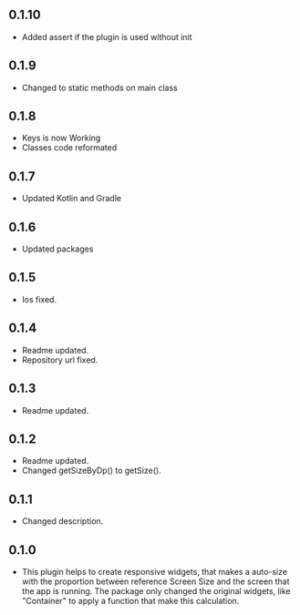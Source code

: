 ## 0.1.10
- Added assert if the plugin is used without init

## 0.1.9
- Changed to static methods on main class

## 0.1.8
- Keys is now Working
- Classes code reformated

## 0.1.7
- Updated Kotlin and Gradle

## 0.1.6
- Updated packages

## 0.1.5
- Ios fixed.

## 0.1.4
- Readme updated.
- Repository url fixed.

## 0.1.3
- Readme updated.

## 0.1.2
- Readme updated.
- Changed getSizeByDp() to getSize().

## 0.1.1
- Changed description.

## 0.1.0
- This plugin helps to create responsive widgets, that makes a auto-size with the proportion between reference Screen Size and the screen that the app is running. The package only changed the original widgets, like "Container" to apply a function that make this calculation.